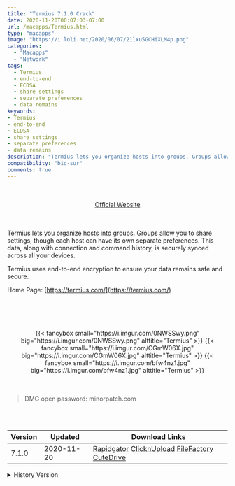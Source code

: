 ```yaml
---
title: "Termius 7.1.0 Crack"
date: 2020-11-20T00:07:03-07:00
url: /macapps/Termius.html
type: "macapps"
image: "https://i.loli.net/2020/06/07/21lxu5GCHiXLM4p.png"
categories:
  - "Macapps"
  - "Network"
tags:
  - Termius
  - end-to-end
  - ECDSA
  - share settings
  - separate preferences
  - data remains
keywords:
- Termius
- end-to-end
- ECDSA
- share settings
- separate preferences
- data remains
description: "Termius lets you organize hosts into groups. Groups allow you to share settings, though each host can have its own separate preferences"
compatibility: "big-sur"
comments: true
---
```


<br/>
<br/>
<center>
<a href="https://termius.com/" target="blank"><div class="border px-4 border-blue-500 rounded-lg transition duration-500 
    ease-in-out w-48 text-lg text-blue-500 text-center hover:bg-blue-500 hover:text-white">
  Official Website 
</div></a>
</center>
<br/>
<br/>

Termius lets you organize hosts into groups. Groups allow you to share settings, though each host can have its own separate preferences. This data, along with connection and command history, is securely synced across all your devices.

Termius uses end-to-end encryption to ensure your data remains safe and secure.

Home Page: [https://termius.com/](https://termius.com/)

<br/>
<br/>
<script async src="https://pagead2.googlesyndication.com/pagead/js/adsbygoogle.js"></script>
<ins class="adsbygoogle"
     style="display:block; text-align:center;"
     data-ad-layout="in-article"
     data-ad-format="fluid"
     data-ad-client="ca-pub-8746275014476192"
     data-ad-slot="5144997159"></ins>
<script>
     (adsbygoogle = window.adsbygoogle || []).push({});
</script>
<br/>
<br/>


<center>

<div class="w-full grid grid-cols-3 flex gap-2">
{{< fancybox small="https://i.imgur.com/0NWSSwy.png" big="https://i.imgur.com/0NWSSwy.png" alttitle="Termius" >}}
{{< fancybox small="https://i.imgur.com/CGmW06X.jpg" big="https://i.imgur.com/CGmW06X.jpg" alttitle="Termius" >}}
{{< fancybox small="https://i.imgur.com/bfw4nz1.jpg" big="https://i.imgur.com/bfw4nz1.jpg" alttitle="Termius" >}}
</div>

</center>

<br/>
<br/>


> DMG open password: minorpatch.com

<br/>

<br/>
<div id="history_version" class="history_version">

| Version | Updated | Download Links |
| ---- | ---- | ---- |
| 7.1.0 | 2020-11-20 | [Rapidgator](https://ouo.io/n2vnGJ6)   [ClicknUpload](https://ouo.io/xZAhFRr)   [FileFactory](https://ouo.io/NoiOqz)   [CuteDrive](https://ouo.io/YsUOqT) |
<details>
<summary>History Version</summary>

| Version | Updated | Download Links |
| ---- | ---- | ---- |
| 7.0.1 | 2020-10-24 | [Rapidgator](https://ouo.io/TqPdKT)   [ClicknUpload](https://ouo.io/W8QWFm)   [FileFactory](https://ouo.io/WfeTOi)   [CuteDrive](https://ouo.io/MDmJCP) |
| 7.0 | 2020-10-21 | [UsersCloud](https://ouo.io/41Cr8Y)   [ClicknUpload](https://ouo.io/YH8gBr)   [FileFactory](https://ouo.io/aFNLmAH)   [CuteDrive](https://ouo.io/z4bJLe) |
| 6.5.0beta | 2020-09-17 | [UsersCloud](https://ouo.io/NQpp8oX)   [ClicknUpload](https://ouo.io/pZtzR1)   [FileFactory](https://ouo.io/7NvoAX)   [CuteDrive](https://ouo.io/kKmozw) |
| 6.4.1 | 2020-09-02 | [UsersCloud](https://ouo.io/QpZH6M)   [ClicknUpload](https://ouo.io/FFTtk7)   [FileFactory](https://ouo.io/hjHN9l)   [CuteDrive](https://ouo.io/n0dNKU) |
| 6.3.0 | 2020-08-01 | [UsersCloud](https://ouo.io/o0DUc4f)   [ClicknUpload](https://ouo.io/P0rWRn)   [FileFactory](https://ouo.io/qRg7AX)   [CuteDrive](https://ouo.io/jKHO6Db) |
| 6.2.3 | 2020-07-25 | [UsersCloud](https://ouo.io/RBLTXQ)   [ClicknUpload](https://ouo.io/e9UdE6)   [FileFactory](https://ouo.io/fjYkKL)   [CuteDrive](https://ouo.io/pQWuSd) |
| 5.13.2.205 | 2020-06-07 | [UsersCloud](https://ouo.io/bMGFBv)   [ClicknUpload](https://ouo.io/c87YLj)   [FileFactory](https://ouo.io/cB0iMq9)   [CuteDrive](https://ouo.io/C0rUzv) |
</details>

</div>
